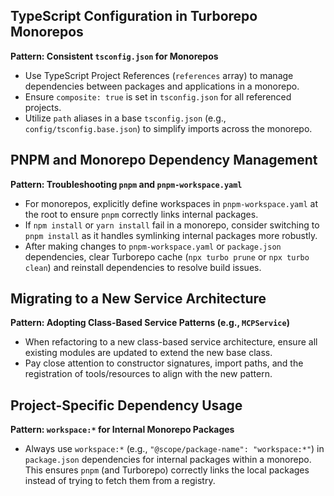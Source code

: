 ## TypeScript Configuration in Turborepo Monorepos
**Pattern: Consistent `tsconfig.json` for Monorepos**
- Use TypeScript Project References (`references` array) to manage dependencies between packages and applications in a monorepo.
- Ensure `composite: true` is set in `tsconfig.json` for all referenced projects.
- Utilize `path` aliases in a base `tsconfig.json` (e.g., `config/tsconfig.base.json`) to simplify imports across the monorepo.

## PNPM and Monorepo Dependency Management
**Pattern: Troubleshooting `pnpm` and `pnpm-workspace.yaml`**
- For monorepos, explicitly define workspaces in `pnpm-workspace.yaml` at the root to ensure `pnpm` correctly links internal packages.
- If `npm install` or `yarn install` fail in a monorepo, consider switching to `pnpm install` as it handles symlinking internal packages more robustly.
- After making changes to `pnpm-workspace.yaml` or `package.json` dependencies, clear Turborepo cache (`npx turbo prune` or `npx turbo clean`) and reinstall dependencies to resolve build issues.

## Migrating to a New Service Architecture
**Pattern: Adopting Class-Based Service Patterns (e.g., `MCPService`)**
- When refactoring to a new class-based service architecture, ensure all existing modules are updated to extend the new base class.
- Pay close attention to constructor signatures, import paths, and the registration of tools/resources to align with the new pattern.

## Project-Specific Dependency Usage
**Pattern: `workspace:*` for Internal Monorepo Packages**
- Always use `workspace:*` (e.g., `"@scope/package-name": "workspace:*"`) in `package.json` dependencies for internal packages within a monorepo. This ensures `pnpm` (and Turborepo) correctly links the local packages instead of trying to fetch them from a registry.
